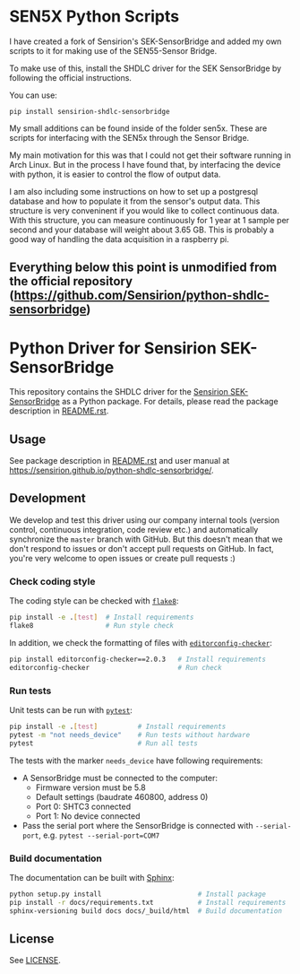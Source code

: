 # SEN5X Python Scripts

I have created a fork of Sensirion's SEK-SensorBridge and added my own scripts to it for making use of the SEN55-Sensor Bridge.

To make use of this, install the SHDLC driver for the SEK SensorBridge by following the official instructions. 

You can use:

```
pip install sensirion-shdlc-sensorbridge
```

My small additions can be found inside of the folder sen5x. These are scripts for interfacing with the SEN5x through the Sensor Bridge.

My main motivation for this was that I could not get their software running in Arch Linux. 
But in the process I have found that, by interfacing the device with python, it is easier to control the flow of output data.

I am also including some instructions on how to set up a postgresql database and how to populate it from the sensor's output data. This structure is very conveninent if you would like to collect continuous data. With this structure, you can measure continuously for 1 year at 1 sample per second and your database will weight about 3.65 GB. This is probably a good way of handling the data acquisition in a raspberry pi.

Everything below this point is unmodified from the official repository (https://github.com/Sensirion/python-shdlc-sensorbridge)
-----------


# Python Driver for Sensirion SEK-SensorBridge

This repository contains the SHDLC driver for the
[Sensirion SEK-SensorBridge](https://www.sensirion.com/sensorbridge/)
as a Python package. For details, please read the package description in
[README.rst](README.rst).

## Usage

See package description in [README.rst](README.rst) and user manual at
https://sensirion.github.io/python-shdlc-sensorbridge/.

## Development

We develop and test this driver using our company internal tools (version
control, continuous integration, code review etc.) and automatically
synchronize the `master` branch with GitHub. But this doesn't mean that we
don't respond to issues or don't accept pull requests on GitHub. In fact,
you're very welcome to open issues or create pull requests :)

### Check coding style

The coding style can be checked with [`flake8`](http://flake8.pycqa.org/):

```bash
pip install -e .[test]  # Install requirements
flake8                  # Run style check
```

In addition, we check the formatting of files with
[`editorconfig-checker`](https://editorconfig-checker.github.io/):

```bash
pip install editorconfig-checker==2.0.3   # Install requirements
editorconfig-checker                      # Run check
```

### Run tests

Unit tests can be run with [`pytest`](https://pytest.org/):

```bash
pip install -e .[test]          # Install requirements
pytest -m "not needs_device"    # Run tests without hardware
pytest                          # Run all tests
```

The tests with the marker `needs_device` have following requirements:

- A SensorBridge must be connected to the computer:
  - Firmware version must be 5.8
  - Default settings (baudrate 460800, address 0)
  - Port 0: SHTC3 connected
  - Port 1: No device connected
- Pass the serial port where the SensorBridge is connected with `--serial-port`,
  e.g. `pytest --serial-port=COM7`


### Build documentation

The documentation can be built with [Sphinx](http://www.sphinx-doc.org/):

```bash
python setup.py install                        # Install package
pip install -r docs/requirements.txt           # Install requirements
sphinx-versioning build docs docs/_build/html  # Build documentation
```

## License

See [LICENSE](LICENSE).
